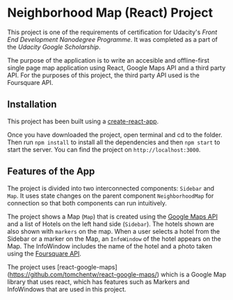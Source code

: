 # Neighborhood Map (React) Project 

This project is one of the requirements of certification for Udacity's *Front End Development Nanodegree Programme*. It was completed as a part of the *Udacity Google Scholarship*.

The purpose of the application is to write an accesible and offline-first single page map application using React, Google Maps API and a third party API. For the purposes of this project, the third party API used is the Foursquare API.

## Installation
This project has been built using a [create-react-app](https://github.com/facebook/create-react-app).

Once you have downloaded the project, open terminal and cd to the folder. Then run `npm install` to install all the dependencies and then `npm start` to start the server. You can find the project on `http://localhost:3000`.

## Features of the App
The project is divided into two interconnected components: `Sidebar` and `Map`. It uses state changes on the parent component `NeighborhoodMap` for connection so that both components can run intuitively.

The project shows a Map (`Map`) that is created using the [Google Maps API](https://cloud.google.com/maps-platform/) and a list of Hotels on the left hand side (`Sidebar`). The hotels shown are also shown with `markers` on the map. When a user selects a hotel from the Sidebar or a marker on the Map, an `InfoWindow` of the hotel appears on the Map. The InfoWindow includes the name of the hotel and a photo taken using the [Foursquare API](https://developer.foursquare.com/).

The project uses [react-google-maps] (https://github.com/tomchentw/react-google-maps/) which is a Google Map library that uses react, which has features such as Markers and InfoWindows that are used in this project.



